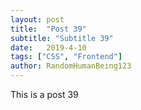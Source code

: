 ```yaml
---
layout: post
title:  "Post 39"
subtitle: "Subtitle 39"
date:   2019-4-10
tags: ["CSS", "Frontend"]
author: RandomHumanBeing123
---
```

This is a post 39
